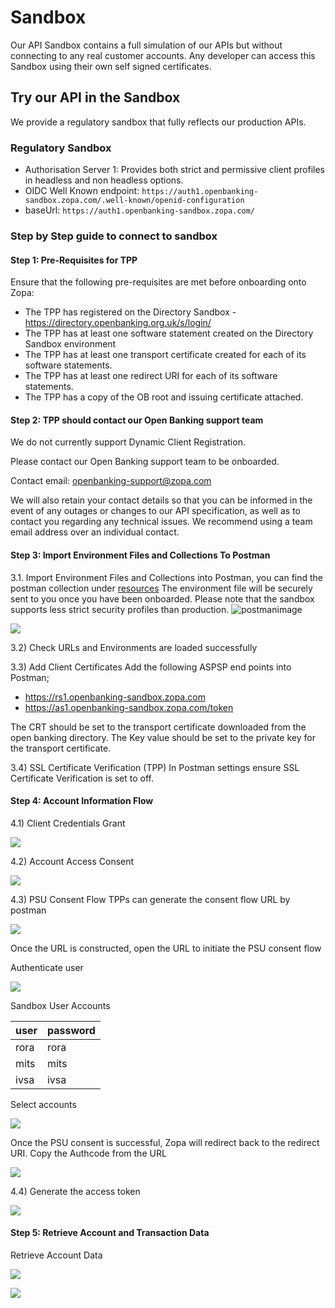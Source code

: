 # Sandbox

Our API Sandbox contains a full simulation of our APIs but without connecting to any real customer accounts. Any developer can access this Sandbox using their own self signed certificates.

## Try our API in the Sandbox

We provide a regulatory sandbox that fully reflects our production APIs.

### Regulatory Sandbox

- Authorisation Server 1: Provides both strict and permissive client profiles in headless and non headless options.
- OIDC Well Known endpoint: `https://auth1.openbanking-sandbox.zopa.com/.well-known/openid-configuration`
- baseUrl: `https://auth1.openbanking-sandbox.zopa.com/`

### Step by Step guide to connect to sandbox

#### Step 1: Pre-Requisites for TPP
Ensure that the following pre-requisites are met before onboarding onto Zopa:
- The TPP has registered on the Directory Sandbox - https://directory.openbanking.org.uk/s/login/
- The TPP has at least one software statement created on the Directory Sandbox environment
- The TPP has at least one transport certificate created for each of its software statements.
- The TPP has at least one redirect URI for each of its software statements.
- The TPP has a copy of the OB root and issuing certificate attached.

#### Step 2: TPP should contact our Open Banking support team
We do not currently support Dynamic Client Registration.

Please contact our Open Banking support team to be onboarded.

Contact email: openbanking-support@zopa.com

We will also retain your contact details so that you can be informed in the event of any outages or changes to our API specification, as well as to contact you regarding any technical issues. We recommend using a team email address over an individual contact.

#### Step 3: Import Environment Files and Collections To Postman
3.1. Import Environment Files and Collections into Postman, you can find the postman collection under [resources](/perry/developer/documentation?resource=euhub-zopa-portal-new&document=docs/Help/30-resources.md)
The environment file will be securely sent to you once you have been onboarded. Please note that the sandbox supports less strict security profiles than production.
![postmanimage](/assets/images/postmanimport1.png)

![](/assets/images/postmanimport2.png)

3.2) Check URLs and Environments are loaded successfully

3.3) Add Client Certificates
Add the following ASPSP end points into Postman;
- https://rs1.openbanking-sandbox.zopa.com
- https://as1.openbanking-sandbox.zopa.com/token

The CRT should be set to the transport certificate downloaded from the open banking directory. The Key value should be set to the private key for the transport certificate.


3.4) SSL Certificate Verification (TPP)
In Postman settings ensure SSL Certificate Verification is set to off.

#### Step 4: Account Information Flow

4.1) Client Credentials Grant

![](/assets/images/ccg.jpeg)

4.2) Account Access Consent

![](/assets/images/accountaccess.png)

4.3) PSU Consent Flow
TPPs can generate the consent flow URL by postman

![](/assets/images/consent1.jpeg)

Once the URL is constructed, open the URL to initiate the PSU consent flow

Authenticate user

![](/assets/images/consent2.png)

Sandbox User Accounts

| user | password |
|------|----------|
| rora |	rora   |
| mits |	mits   |
| ivsa |	ivsa   |

Select accounts

![](/assets/images/consent3.png)

Once the PSU consent is successful, Zopa will redirect back to the redirect URI. Copy the Authcode from the URL

![](/assets/images/consent4.png)

4.4) Generate the access token

![](/assets/images/accesstoken.jpeg)

#### Step 5: Retrieve Account and Transaction Data
Retrieve Account Data

![](/assets/images/accounts.jpeg)

![](/assets/images/transactions.jpeg)
